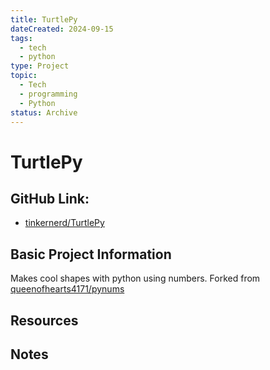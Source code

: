 ```yaml
---
title: TurtlePy
dateCreated: 2024-09-15
tags:
  - tech
  - python
type: Project
topic:
  - Tech
  - programming
  - Python
status: Archive
---
```

# TurtlePy
## GitHub Link:
-  [tinkernerd/TurtlePy](https://github.com/tinkernerd/TurtlePy)
## Basic Project Information

Makes cool shapes with python using numbers. Forked from [queenofhearts4171/pynums](https://github.com/queenofhearts4171/pynums)

## Resources

## Notes

